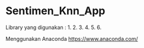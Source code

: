 # Sentimen_Knn_App

Library yang digunakan :
  1.
  2.
  3.
  4.
  5.
  6.
  
 Menggunakan Anaconda https://www.anaconda.com/
